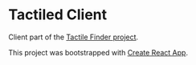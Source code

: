 # Tactiled Client

Client part of the [Tactile Finder project](https://tactiled.firebaseapp.com/). 

This project was bootstrapped with [Create React App](https://github.com/facebook/create-react-app).

